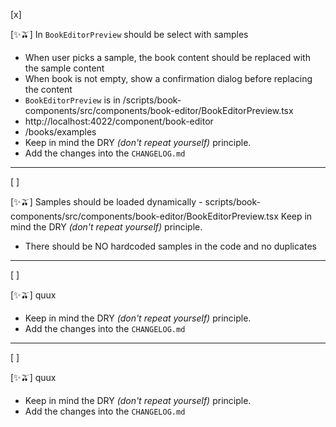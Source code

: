 [x]

[✨🫒] In `BookEditorPreview` should be select with samples

-   When user picks a sample, the book content should be replaced with the sample content
-   When book is not empty, show a confirmation dialog before replacing the content
-   `BookEditorPreview` is in /scripts/book-components/src/components/book-editor/BookEditorPreview.tsx
-   http://localhost:4022/component/book-editor
-   /books/examples
-   Keep in mind the DRY _(don't repeat yourself)_ principle.
-   Add the changes into the `CHANGELOG.md`

---

[ ]

[✨🫒] Samples should be loaded dynamically - scripts/book-components/src/components/book-editor/BookEditorPreview.tsx Keep in mind the DRY _(don't repeat yourself)_ principle.

-   There should be NO hardcoded samples in the code and no duplicates

---

[ ]

[✨🫒] quux

-   Keep in mind the DRY _(don't repeat yourself)_ principle.
-   Add the changes into the `CHANGELOG.md`

---

[ ]

[✨🫒] quux

-   Keep in mind the DRY _(don't repeat yourself)_ principle.
-   Add the changes into the `CHANGELOG.md`
